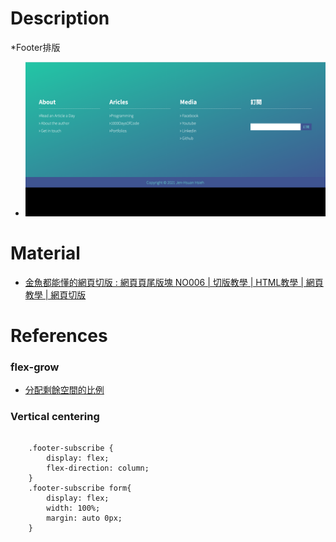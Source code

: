# Description
*Footer排版
* ![Preview](https://raw.githubusercontent.com/JenHsuan/web-layout-practice/master/footer/preview/preview.png)

# Material
* [金魚都能懂的網頁切版 : 網頁頁尾版塊 NO006 | 切版教學 | HTML教學 | 網頁教學 | 網頁切版](https://www.youtube.com/watch?v=Y02yl_QQNv0&list=RDCMUCQfjTYYrqxPg5LJmDBUesbQ&index=3)

# References
### flex-grow
* [分配剩餘空間的比例](https://ithelp.ithome.com.tw/articles/10208741)

### Vertical centering
```

    .footer-subscribe {
        display: flex;
        flex-direction: column;
    }
    .footer-subscribe form{
        display: flex;
        width: 100%;
        margin: auto 0px;
    }

```
